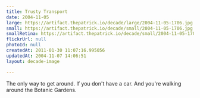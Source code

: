 ```yaml
---
title: Trusty Transport
date: 2004-11-05
large: https://artifact.thepatrick.io/decade/large/2004-11-05-1706.jpg
small: https://artifact.thepatrick.io/decade/small/2004-11-05-1706.jpg
smallRetina: https://artifact.thepatrick.io/decade/small/2004-11-05-1706@2x.jpg
flickrUrl: null
photoId: null
createdAt: 2011-01-30 11:07:16.995056
updatedAt: 2004-11-07 14:06:51
layout: decade-image

---
```

The only way to get around. If you don't have a car. And you're walking around the Botanic Gardens.
